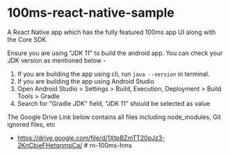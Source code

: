 # 100ms-react-native-sample

A React Native app which has the fully featured 100ms app UI along with the Core SDK

Ensure you are using "JDK 11" to build the android app.
You can check your JDK version as mentioned below -

1. If you are building the app using cli, run `java --version` in terminal.
2. If you are building the app using Android Studio
3. Open Android Studio > Settings > Build, Execution, Deployment > Build Tools > Gradle
4. Search for "Gradle JDK" field, "JDK 11" should be selected as value

The Google Drive Link below contains all files including node_modules, Git ignored files, etc

- https://drive.google.com/file/d/1XtpBZmTT20pJz3-2KnCbieFHetqnmpCa/
  #   r n - 1 0 0 m s - h m s 
   
   
